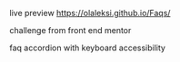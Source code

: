 live preview https://olaleksi.github.io/Faqs/

challenge from front end mentor

faq accordion with keyboard accessibility
